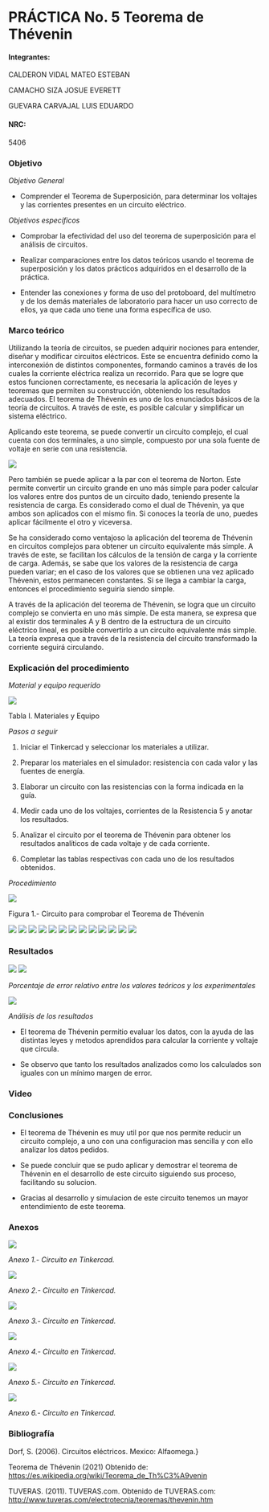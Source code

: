 
# PRÁCTICA No. 5 Teorema de Thévenin

#### Integrantes:

CALDERON VIDAL MATEO ESTEBAN

CAMACHO SIZA JOSUE EVERETT

GUEVARA CARVAJAL LUIS EDUARDO

#### NRC:

5406

### Objetivo

*Objetivo General*

- Comprender  el Teorema de Superposición, para determinar los voltajes y las corrientes presentes en un circuito eléctrico.

*Objetivos específicos*

- Comprobar la efectividad del uso del teorema de superposición para el análisis de circuitos.

- Realizar comparaciones entre los datos teóricos usando el teorema de superposición y los datos prácticos adquiridos en el desarrollo de la práctica.

- Entender las conexiones y forma de uso del protoboard, del multímetro y de los   demás materiales de laboratorio para hacer un uso correcto de ellos, ya que cada uno tiene una forma específica de uso.

### Marco teórico

Utilizando la teoría de circuitos, se pueden adquirir nociones para entender, diseñar y modificar circuitos eléctricos. Este se encuentra definido como la interconexión de distintos componentes, formando caminos a través de los cuales la corriente eléctrica realiza un recorrido. Para que se logre que estos funcionen correctamente, es necesaria la aplicación de leyes y teoremas que permiten su construcción, obteniendo los resultados adecuados. El teorema de Thévenin es uno de los enunciados básicos de la teoría de circuitos. A través de este, es posible calcular y simplificar un sistema eléctrico.

Aplicando este teorema, se puede convertir un circuito complejo, el cual cuenta con dos terminales, a uno simple, compuesto por una sola fuente de voltaje en serie con una resistencia.

<img src="Imagenes/theve.jpg">

Pero también se puede aplicar a la par con el teorema de Norton. Este permite convertir un circuito grande en uno más simple para poder calcular los valores entre dos puntos de un circuito dado, teniendo presente la resistencia de carga. Es considerado como el dual de Thévenin, ya que ambos son aplicados con el mismo fin. Si conoces la teoría de uno, puedes aplicar fácilmente el otro y viceversa.

Se ha considerado como ventajoso la aplicación del teorema de Thévenin en circuitos complejos para obtener un circuito equivalente más simple. A través de este, se facilitan los cálculos de la tensión de carga y la corriente de carga. Además, se sabe que los valores de la resistencia de carga pueden variar; en el caso de los valores que se obtienen una vez aplicado Thévenin, estos permanecen constantes. Si se llega a cambiar la carga, entonces el procedimiento seguiría siendo simple.

A través de la aplicación del teorema de Thévenin, se logra que un circuito complejo se convierta en uno más simple. De esta manera, se expresa que al existir dos terminales A y B dentro de la estructura de un circuito eléctrico lineal, es posible convertirlo a un circuito equivalente más simple. La teoría expresa que a través de la resistencia del circuito transformado la corriente seguirá circulando.

### Explicación del procedimiento

*Material y equipo requerido*

<img src="Imagenes/tabla1.jpg">

Tabla I. Materiales y Equipo

*Pasos a seguir*

1. Iniciar el Tinkercad y seleccionar los materiales a utilizar.

2. Preparar los materiales en el simulador: resistencia con cada valor y las fuentes de energía.

3. Elaborar un circuito con las resistencias con la forma indicada en la guía.

4. Medir cada uno de los voltajes, corrientes de la Resistencia 5 y anotar los resultados.

5. Analizar el circuito por el teorema de Thévenin para obtener los resultados analíticos de cada voltaje y de cada corriente.

6. Completar las tablas respectivas con cada uno de los resultados obtenidos.

*Procedimiento*

<img src="Imagenes/circuito1.jpg">

Figura 1.- Circuito para comprobar el Teorema de Thévenin

<img src="Imagenes/circuito.jpeg">

<img src="Imagenes/circuito1.jpeg">

<img src="Imagenes/circuitor.jpeg">

<img src="Imagenes/circuit.jpeg">

<img src="Imagenes/circuit2.jpeg">

<img src="Imagenes/circuit3.jpeg">        

<img src="Imagenes/calculo1.jpg">

<img src="Imagenes/circuir.jpeg">

<img src="Imagenes/circui2.jpeg">

<img src="Imagenes/circui3.jpeg">

<img src="Imagenes/circui4.jpeg">

<img src="Imagenes/circu.jpeg">

<img src="Imagenes/circu2.jpeg">

### Resultados

<img src="Imagenes/tablaA.jpeg">

<img src="Imagenes/tablaB.jpeg">

*Porcentaje de error relativo entre los valores teóricos y los experimentales*

<img src="Imagenes/error.jpg">

*Análisis de los resultados*

- El teorema de Thévenin permitio evaluar los datos, con la ayuda de las distintas leyes y metodos aprendidos para calcular la corriente y voltaje que circula.

- Se observo que tanto los resultados analizados como los calculados son iguales con un mínimo margen de error.

### Video

### Conclusiones

- El teorema de Thévenin es muy util por que  nos  permite  reducir  un  circuito complejo, a uno con una configuracion mas sencilla y con ello analizar los datos pedidos.

- Se puede concluir que se pudo aplicar y demostrar el teorema de Thévenin en el desarrollo de este circuito siguiendo sus proceso, facilitando su solucion.

- Gracias al desarrollo y simulacion de este circuito tenemos un mayor entendimiento de este teorema.

### Anexos

<img src="Imagenes/anexo1.jpeg">

*Anexo 1.- Circuito en Tinkercad.*

<img src="Imagenes/anexo2.jpeg">

*Anexo 2.- Circuito en Tinkercad.*

<img src="Imagenes/anexo3.jpeg">

*Anexo 3.- Circuito en Tinkercad.*

<img src="Imagenes/anexo4.jpeg">

*Anexo 4.- Circuito en Tinkercad.*

<img src="Imagenes/anexo5.jpeg">

*Anexo 5.- Circuito en Tinkercad.*

<img src="Imagenes/anexo6.jpeg">

*Anexo 6.- Circuito en Tinkercad.*

### Bibliografía

Dorf,  S.  (2006).  Circuitos eléctricos. Mexico: Alfaomega.}  

Teorema  de  Thévenin (2021)  Obtenido de: https://es.wikipedia.org/wiki/Teorema_de_Th%C3%A9venin  

TUVERAS. (2011). TUVERAS.com. Obtenido de TUVERAS.com: http://www.tuveras.com/electrotecnia/teoremas/thevenin.htm
